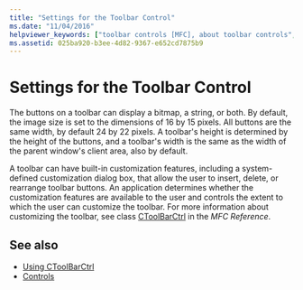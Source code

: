 ```yaml
---
title: "Settings for the Toolbar Control"
ms.date: "11/04/2016"
helpviewer_keywords: ["toolbar controls [MFC], about toolbar controls", "CToolBarCtrl class [MFC], settings"]
ms.assetid: 025ba920-b3ee-4d82-9367-e652cd7875b9
---
```

# Settings for the Toolbar Control

The buttons on a toolbar can display a bitmap, a string, or both. By default, the image size is set to the dimensions of 16 by 15 pixels. All buttons are the same width, by default 24 by 22 pixels. A toolbar's height is determined by the height of the buttons, and a toolbar's width is the same as the width of the parent window's client area, also by default.

A toolbar can have built-in customization features, including a system-defined customization dialog box, that allow the user to insert, delete, or rearrange toolbar buttons. An application determines whether the customization features are available to the user and controls the extent to which the user can customize the toolbar. For more information about customizing the toolbar, see class [CToolBarCtrl](../mfc/reference/ctoolbarctrl-class.md) in the *MFC Reference*.

## See also

- [Using CToolBarCtrl](../mfc/using-ctoolbarctrl.md)
- [Controls](../mfc/controls-mfc.md)
